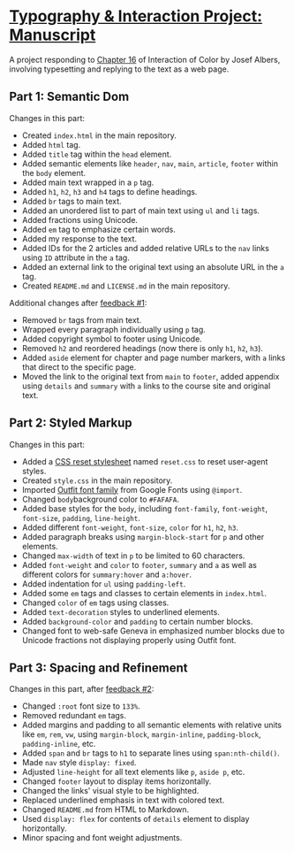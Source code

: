 # [Typography & Interaction Project: Manuscript](https://user012100.github.io/manuscript/)

A project responding to [Chapter 16](https://archive.org/details/interaction-of-color-50th-anniversary-edition/page/38/mode/2up) of Interaction of Color by Josef Albers, involving typesetting and replying to the text as a web page.

## Part 1: Semantic Dom

Changes in this part:

*   Created `index.html` in the main repository.
*   Added `html` tag.
*   Added `title` tag within the `head` element.
*   Added semantic elements like `header`, `nav`, `main`, `article`, `footer` within the `body` element.
*   Added main text wrapped in a `p` tag.
*   Added `h1`, `h2`, `h3` and `h4` tags to define headings.
*   Added `br` tags to main text.
*   Added an unordered list to part of main text using `ul` and `li` tags.
*   Added fractions using Unicode.
*   Added `em` tag to emphasize certain words.
*   Added my response to the text.
*   Added IDs for the 2 articles and added relative URLs to the `nav` links using `ID` attribute in the `a` tag.
*   Added an external link to the original text using an absolute URL in the `a` tag.
*   Created `README.md` and `LICENSE.md` in the main repository.

Additional changes after [feedback #1](https://github.com/user012100/manuscript/issues/1):

*   Removed `br` tags from main text.
*   Wrapped every paragraph individually using `p` tag.
*   Added copyright symbol to footer using Unicode.
*   Removed `h2` and reordered headings (now there is only `h1`, `h2`, `h3`).
*   Added `aside` element for chapter and page number markers, with `a` links that direct to the specific page.
*   Moved the link to the original text from `main` to `footer`, added appendix using `details` and `summary` with `a` links to the course site and original text.

## Part 2: Styled Markup

Changes in this part:

*   Added a [CSS reset stylesheet](https://github.com/elad2412/the-new-css-reset) named `reset.css` to reset user-agent styles.
*   Created `style.css` in the main repository.
*   Imported [Outfit font family](https://fonts.google.com/specimen/Outfit) from Google Fonts using `@import`.
*   Changed `body`background color to `#FAFAFA`.
*   Added base styles for the `body`, including `font-family`, `font-weight`, `font-size`, `padding`, `line-height`.
*   Added different `font-weight`, `font-size`, `color` for `h1`, `h2`, `h3`.
*   Added paragraph breaks using `margin-block-start` for `p` and other elements.
*   Changed `max-width` of text in `p` to be limited to 60 characters.
*   Added `font-weight` and `color` to `footer`, `summary` and `a` as well as different colors for `summary:hover` and `a:hover`.
*   Added indentation for `ul` using `padding-left`.
*   Added some `em` tags and classes to certain elements in `index.html`.
*   Changed `color` of `em` tags using classes.
*   Added `text-decoration` styles to underlined elements.
*   Added `background-color` and `padding` to certain number blocks.
*   Changed font to web-safe Geneva in emphasized number blocks due to Unicode fractions not displaying properly using Outfit font.

## Part 3: Spacing and Refinement

Changes in this part, after [feedback #2](https://github.com/user012100/manuscript/issues/2):

*   Changed `:root` font size to `133%`.
*   Removed redundant `em` tags.
*   Added margins and padding to all semantic elements with relative units like `em`, `rem`, `vw`, using `margin-block`, `margin-inline`, `padding-block`, `padding-inline`, etc.
*   Added `span` and `br` tags to `h1` to separate lines using `span:nth-child()`.
*   Made `nav` style `display: fixed`.
*   Adjusted `line-height` for all text elements like `p`, `aside p`, etc.
*   Changed `footer` layout to display items horizontally.
*   Changed the links' visual style to be highlighted.
*   Replaced underlined emphasis in text with colored text.
*   Changed `README.md` from HTML to Markdown.
*   Used `display: flex` for contents of `details` element to display horizontally.
*   Minor spacing and font weight adjustments.
